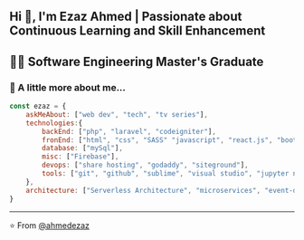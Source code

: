 <!-- <img align='right' src="https://www.happygabby.com/wp-content/uploads/2014/04/scooby-doo-wall-sticker-610x1024.jpg" width="230">
 -->
## Hi 👋, I'm Ezaz Ahmed | Passionate about Continuous Learning and Skill Enhancement
## 👨‍💻 Software Engineering Master's Graduate 



### 📝 A little more about me...  

```javascript
const ezaz = {
    askMeAbout: ["web dev", "tech", "tv series"],
    technologies:{
        backEnd: ["php", "laravel", "codeigniter"],
        fronEnd: ["html", "css", "SASS" "javascript", "react.js", "bootstrap", "ajax", "materialize", "flux"],
        database: ["mySql"],
        misc: ["Firebase"],
        devops: ["share hosting", "godaddy", "siteground"],
        tools: ["git", "github", "sublime", "visual studio", "jupyter notebook"],
    },
    architecture: ["Serverless Architecture", "microservices", "event-driven", "Single page applications"],
}
```

---
⭐️ From [@ahmedezaz](https://github.com/AhmedEzaz)

